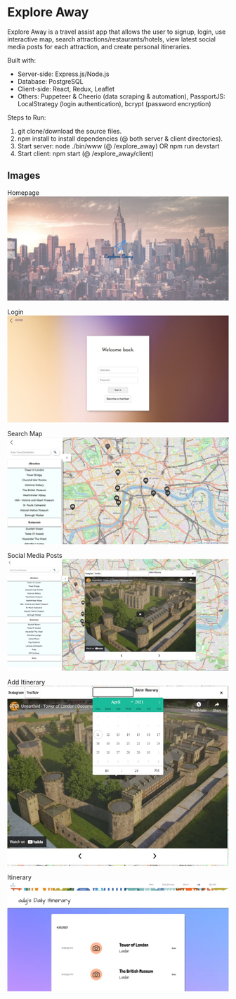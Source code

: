 # Explore Away

Explore Away is a travel assist app that allows the user to signup, login, use interactive map, search attractions/restaurants/hotels, view latest social media posts for each attraction, and create personal itineraries.

Built with:

* Server-side: Express.js/Node.js
* Database: PostgreSQL
* Client-side: React, Redux, Leaflet
* Others: Puppeteer & Cheerio (data scraping & automation), PassportJS: LocalStrategy (login authentication), bcrypt (password encryption)

Steps to Run:

1. git clone/download the source files.
2. npm install to install dependencies (@ both server & client directories).
3. Start server: node ./bin/www (@ /explore_away) OR npm run devstart
4. Start client: npm start (@ /explore_away/client)


## Images

Homepage
![Homepage](./Snapshots/homepage.JPG?raw=true "homepage")

Login
![Login](./Snapshots/login.JPG?raw=true "login")

Search Map
![Map](./Snapshots/searchmap.JPG?raw=true "map")

Social Media Posts
![sns](./Snapshots/youtube.JPG?raw=true "sns")

Add Itinerary
![add](./Snapshots/additinerary.JPG?raw=true "add")

Itinerary
![itinerary](./Snapshots/itinerary.JPG?raw=true "itinerary")
